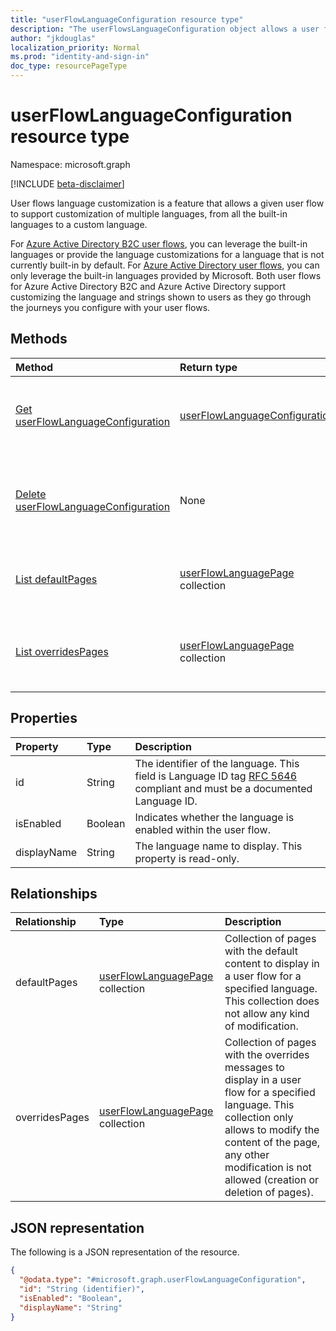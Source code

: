 ```yaml
---
title: "userFlowLanguageConfiguration resource type"
description: "The userFlowsLanguageConfiguration object allows a user flow to support customization of multiple languages."
author: "jkdouglas"
localization_priority: Normal
ms.prod: "identity-and-sign-in"
doc_type: resourcePageType
---
```


# userFlowLanguageConfiguration resource type

Namespace: microsoft.graph

[!INCLUDE [beta-disclaimer](../../includes/beta-disclaimer.md)]

User flows language customization is a feature that allows a given user flow to support customization of multiple languages, from all the built-in languages to a custom language.

For [Azure Active Directory B2C user flows](/azure/active-directory-b2c/user-flow-language-customization#supported-languages), you can leverage the built-in languages or provide the language customizations for a language that is not currently built-in by default. For [Azure Active Directory user flows](/azure/active-directory/external-identities/user-flow-customize-language), you can only leverage the built-in languages provided by Microsoft. Both user flows for Azure Active Directory B2C and Azure Active Directory support customizing the language and strings shown to users as they go through the journeys you configure with your user flows.

## Methods

|Method|Return type|Description|
|:---|:---|:---|
|[Get userFlowLanguageConfiguration](../api/userflowlanguageconfiguration-get.md)|[userFlowLanguageConfiguration](../resources/userflowlanguageconfiguration.md)|Read the properties and relationships of a [userFlowLanguageConfiguration](../resources/userflowlanguageconfiguration.md) object. These objects represent a language available in a user flow.|
|[Delete userFlowLanguageConfiguration](../api/userflowlanguageconfiguration-delete.md)|None|Deletes a custom [userFlowLanguageConfiguration](../resources/userflowlanguageconfiguration.md) object. These objects represent a language available in a user flow and only a custom language can be deleted from an Azure AD B2C user flow.|
|[List defaultPages](../api/userflowlanguageconfiguration-list-defaultpages.md)|[userFlowLanguagePage](../resources/userflowlanguagepage.md) collection|Get the userFlowLanguagePage resources from the defaultPages navigation property. Represents the default user journey in a user flow.|
|[List overridesPages](../api/userflowlanguageconfiguration-list-overridespages.md)|[userFlowLanguagePage](../resources/userflowlanguagepage.md) collection|Get the userFlowLanguagePage resources from the overridesPages navigation property. Represents a custom experience for a user journey in a user flow.|

## Properties

|Property|Type|Description|
|:---|:---|:---|
|id|String|The identifier of the language. This field is Language ID tag [RFC 5646](https://tools.ietf.org/html/rfc5646) compliant and must be a documented Language ID.|
|isEnabled|Boolean|Indicates whether the language is enabled within the user flow.|
|displayName|String|The language name to display. This property is read-only.|

## Relationships

|Relationship|Type|Description|
|:---|:---|:---|
|defaultPages|[userFlowLanguagePage](../resources/userflowlanguagepage.md) collection|Collection of pages with the default content to display in a user flow for a specified language. This collection does not allow any kind of modification.|
|overridesPages|[userFlowLanguagePage](../resources/userflowlanguagepage.md) collection|Collection of pages with the overrides messages to display in a user flow for a specified language. This collection only allows to modify the content of the page, any other modification is not allowed (creation or deletion of pages).|

## JSON representation

The following is a JSON representation of the resource.
<!-- {
  "blockType": "resource",
  "keyProperty": "id",
  "@odata.type": "microsoft.graph.userFlowLanguageConfiguration",
  "openType": false
}
-->

``` json
{
  "@odata.type": "#microsoft.graph.userFlowLanguageConfiguration",
  "id": "String (identifier)",
  "isEnabled": "Boolean",
  "displayName": "String"
}
```
